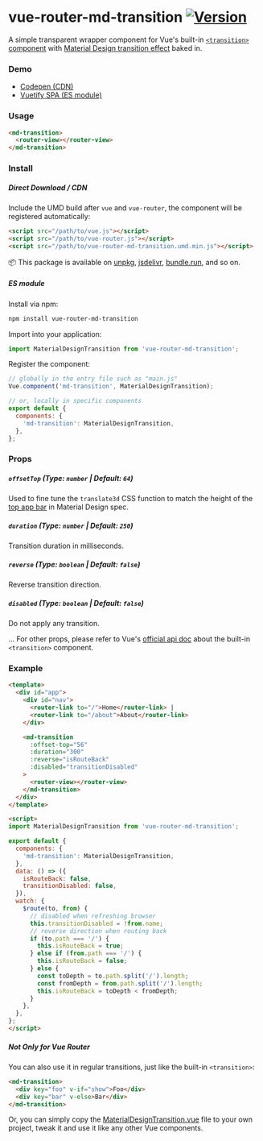 # vue-router-md-transition [![Version](https://img.shields.io/npm/v/vue-router-md-transition)](https://www.npmjs.com/package/vue-router-md-transition)

A simple transparent wrapper component for Vue's built-in [`<transition>` component](https://vuejs.org/v2/guide/transitions.html#Transitioning-Single-Elements-Components) with [Material Design transition effect](https://material.io/design/navigation/navigation-transitions.html#hierarchical-transitions) baked in.


### Demo

- [Codepen (CDN)](https://codepen.io/1isten/pen/mdJqQJm)
- [Vuetify SPA (ES module)](https://1isten.github.io/vue-router-md-transition)

### Usage

```html
<md-transition>
  <router-view></router-view>
</md-transition>
```

### Install

##### Direct Download / CDN

Include the UMD build after `vue` and `vue-router`, the component will be registered automatically:

```html
<script src="/path/to/vue.js"></script>
<script src="/path/to/vue-router.js"></script>
<script src="/path/to/vue-router-md-transition.umd.min.js"></script>
```

📦 This package is available on [unpkg](https://unpkg.com/vue-router-md-transition), [jsdelivr](https://cdn.jsdelivr.net/npm/vue-router-md-transition), [bundle.run](https://bundle.run/vue-router-md-transition), and so on.

##### ES module

Install via npm:

```sh
npm install vue-router-md-transition
```

Import into your application:

```js
import MaterialDesignTransition from 'vue-router-md-transition';
```

Register the component:

```js
// globally in the entry file such as "main.js"
Vue.component('md-transition', MaterialDesignTransition);

// or, locally in specific components
export default {
  components: {
    'md-transition': MaterialDesignTransition,
  },
};
```

### Props

##### `offsetTop` (Type: `number` | Default: `64`)

Used to fine tune the `translate3d` CSS function to match the height of the [top app bar](https://material.io/components/app-bars-top#specs) in Material Design spec.

##### `duration` (Type: `number` | Default: `250`)

Transition duration in milliseconds.

##### `reverse` (Type: `boolean` | Default: `false`)

Reverse transition direction.

##### `disabled` (Type: `boolean` | Default: `false`)

Do not apply any transition.

... For other props, please refer to Vue's [official api doc](https://vuejs.org/v2/api/#transition) about the built-in `<transition>` component.

### Example

```html
<template>
  <div id="app">
    <div id="nav">
      <router-link to="/">Home</router-link> |
      <router-link to="/about">About</router-link>
    </div>

    <md-transition
      :offset-top="56"
      :duration="300"
      :reverse="isRouteBack"
      :disabled="transitionDisabled"
    >
      <router-view></router-view>
    </md-transition>
  </div>
</template>

<script>
import MaterialDesignTransition from 'vue-router-md-transition';

export default {
  components: {
    'md-transition': MaterialDesignTransition,
  },
  data: () => ({
    isRouteBack: false,
    transitionDisabled: false,
  }),
  watch: {
    $route(to, from) {
      // disabled when refreshing browser
      this.transitionDisabled = !from.name;
      // reverse direction when routing back
      if (to.path === '/') {
        this.isRouteBack = true;
      } else if (from.path === '/') {
        this.isRouteBack = false;
      } else {
        const toDepth = to.path.split('/').length;
        const fromDepth = from.path.split('/').length;
        this.isRouteBack = toDepth < fromDepth;
      }
    },
  },
};
</script>
```

##### Not Only for Vue Router

You can also use it in regular transitions, just like the built-in `<transition>`:

```html
<md-transition>
  <div key="foo" v-if="show">Foo</div>
  <div key="bar" v-else>Bar</div>
</md-transition>
```

Or, you can simply copy the [MaterialDesignTransition.vue](https://github.com/1isten/vue-router-md-transition/blob/master/src/components/MaterialDesignTransition.vue) file to your own project, tweak it and use it like any other Vue components.
